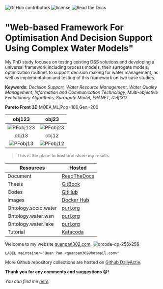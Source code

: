 ![GitHub contributors](https://img.shields.io/github/contributors/quanpan302/phd.svg)
![license](https://img.shields.io/github/license/quanpan302/phd.svg)
![Read the Docs](https://img.shields.io/readthedocs/phd.svg)

# "Web-based Framework For Optimisation And Decision Support Using Complex Water Models"

My PhD study focuses on testing existing DSS solutions and developing a universal framework including process models, their surrogate models, optimization routines to support decision making for water management, as well as implementation and testing of this framework on two case studies. 

**Keywords:** _Decision Support, Water Resource Management, Water Quality Management, Information and Communication Technology, Multi-objective Evolutionary Algorithms, Surrogate Model, EPANET, Delft3D_

**Pareto Front 3D**
MOEA,ML,Pop=100,Gen=200

| obj123  | obj23           |
|:-------:|:---------------:|
| ![PFobj123](https://raw.githubusercontent.com/quanpan302/phd/master/20180301A-MOEA-result-all-obj123.json-123.png) | ![PFobj23](https://raw.githubusercontent.com/quanpan302/phd/master/20180301A-MOEA-result-all-obj123.json-23.png) |
| obj13   | obj12           |
| ![PFobj13](https://raw.githubusercontent.com/quanpan302/phd/master/20180301A-MOEA-result-all-obj123.json-13.png)   | ![PFobj12](https://raw.githubusercontent.com/quanpan302/phd/master/20180301A-MOEA-result-all-obj123.json-12.png) |

> This is the place to host and share my results.

| Resources            | Hosted                                                 |
| -------------------- | ------------------------------------------------------ |
| Document             | [ReadTheDocs](http://phd.readthedocs.io)               |
| Thesis               | [GitBook](https://quanpan302.gitbooks.io/phd/content)  |
| Codes                | [GitHub](https://github.com/quanpan302/phd)            |
| Images               | [Docker Hub](https://hub.docker.com/r/quanpan302/phd)  |
| Ontology.socio.water | [purl.org](http://purl.org/socio/water)                |
| Ontology.water.wsn   | [purl.org](http://purl.org/water/wsn)                  |
| Ontology.water.lake  | [purl.org](http://purl.org/water/lake)                 |
| Tutorial             | [Katacoda](https://www.katacoda.com/quanpan302)        |

Welcome to my website [quanpan302.com](http://www.quanpan302.com).
![qrcode-qp-256x256](https://raw.githubusercontent.com/quanpan302/phd/master/qrcode-qp-256x256.png)

```
LABEL maintainer="Quan Pan <quanpan302@hotmail.com>"
```

More Github repository collections are hosted on [Github DailyActie](https://github.com/DailyActie).

**Thank you for any comments and suggestions :blush:!**

_You can find me [here](http://www.quanpan302.com/en/contact)._
